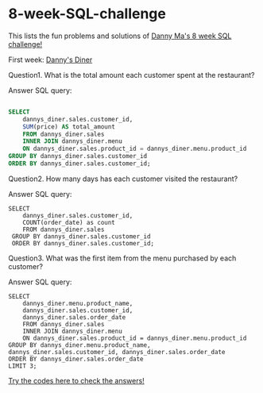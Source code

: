 # 8-week-SQL-challenge
This lists the fun problems and solutions of [Danny Ma's 8 week SQL challenge!](https://8weeksqlchallenge.com/getting-started/)

First week:
[Danny's Diner](https://8weeksqlchallenge.com/case-study-1/)


Question1. What is the total amount each customer spent at the restaurant?

Answer SQL query:

``` SQL

SELECT
  	dannys_diner.sales.customer_id,
    SUM(price) AS total_amount
	FROM dannys_diner.sales
	INNER JOIN dannys_diner.menu
	ON dannys_diner.sales.product_id = dannys_diner.menu.product_id
GROUP BY dannys_diner.sales.customer_id
ORDER BY dannys_diner.sales.customer_id;

```


Question2. How many days has each customer visited the restaurant?

Answer SQL query:

```
SELECT
	dannys_diner.sales.customer_id, 
    COUNT(order_date) as count
    FROM dannys_diner.sales
 GROUP BY dannys_diner.sales.customer_id
 ORDER BY dannys_diner.sales.customer_id;

```

Question3. What was the first item from the menu purchased by each customer?

Answer SQL query:

```
SELECT
  	dannys_diner.menu.product_name,
    dannys_diner.sales.customer_id,
    dannys_diner.sales.order_date
	FROM dannys_diner.sales
	INNER JOIN dannys_diner.menu
	ON dannys_diner.sales.product_id = dannys_diner.menu.product_id
GROUP BY dannys_diner.menu.product_name, dannys_diner.sales.customer_id, dannys_diner.sales.order_date
ORDER BY dannys_diner.sales.order_date
LIMIT 3;

```
[Try the codes here to check the answers!](https://www.db-fiddle.com/f/2rM8RAnq7h5LLDTzZiRWcd/138)
